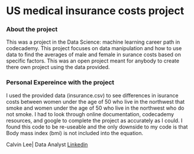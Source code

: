 # US medical insurance costs project

### About the project
This was a project in the Data Science: machine learning career path in codecademy. This project focuses on data manipulation and how to use data to find the averages of male and female in surance costs based on specific factors. This was an open project meant for anybody to create there own project using the data provided.

### Personal Expereince with the project
I used the provided data (insurance.csv) to see differences in isurance costs between women under the age of 50 who live in the northwest that smoke and women under the age of 50 who live in the northwest who do 
not smoke. I had to look through online documentation, codecademy resources, and google to complete the project as accurately as I could. I found this code to be re-useable and the only downside to my code is that Body mass index (bmi) is not included into the equation. 




Calvin Lee| Data Analyst 
[Linkedin](https://www.linkedin.com/in/calvinalee/)
